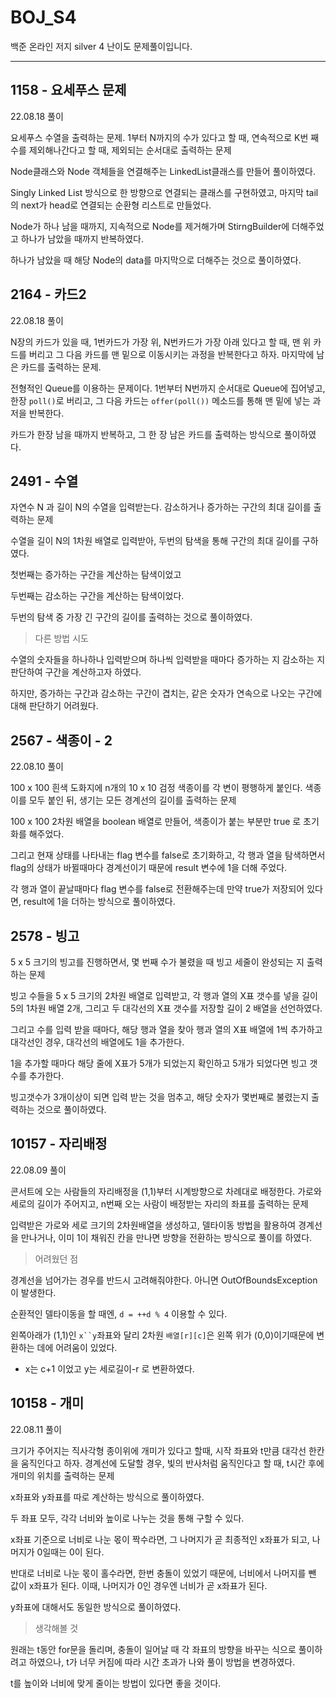 # BOJ_S4
백준 온라인 저지 silver 4 난이도 문제풀이입니다.

---

## 1158 - 요세푸스 문제

22.08.18 풀이

요세푸스 수열을 출력하는 문제. 1부터 N까지의 수가 있다고 할 때, 연속적으로 K번 째 수를 제외해나간다고 할 때, 제외되는 순서대로 출력하는 문제

Node클래스와 Node 객체들을 연결해주는 LinkedList클래스를 만들어 풀이하였다.

Singly Linked List 방식으로  한 방향으로 연결되는 클래스를 구현하였고, 마지막 tail의 next가 head로 연결되는 순환형 리스트로 만들었다.

Node가 하나 남을 때까지, 지속적으로 Node를 제거해가며 StirngBuilder에 더해주었고 하나가 남았을 때까지 반복하였다.

하나가 남았을 때 해당 Node의 data를 마지막으로 더해주는 것으로 풀이하였다.

## 2164 - 카드2

22.08.18 풀이

N장의 카드가 있을 때, 1번카드가 가장 위, N번카드가 가장 아래 있다고 할 때, 맨 위 카드를 버리고 그 다음 카드를 맨 밑으로 이동시키는 과정을 반복한다고 하자. 마지막에 남은 카드를 출력하는 문제.

전형적인 Queue를 이용하는 문제이다. 1번부터 N번까지 순서대로 Queue에 집어넣고, 한장 `poll()`로 버리고, 그 다음 카드는 `offer(poll())` 메소드를 통해 맨 밑에 넣는 과저을 반복한다.

카드가 한장 남을 때까지 반복하고, 그 한 장 남은 카드를 출력하는 방식으로 풀이하였다.

## 2491 - 수열

자연수 N 과 길이 N의 수열을 입력받는다. 감소하거나 증가하는 구간의 최대 길이를 출력하는 문제

수열을 길이 N의 1차원 배열로 입력받아, 두번의 탐색을 통해 구간의 최대 길이를 구하였다. 

첫번째는 증가하는 구간을 계산하는 탐색이었고

두번째는 감소하는 구간을 계산하는 탐색이었다.

두번의 탐색 중 가장 긴 구간의 길이를 출력하는 것으로 풀이하였다.

> 다른 방법 시도

수열의 숫자들을 하나하나 입력받으며 하나씩 입력받을 때마다 증가하는 지 감소하는 지 판단하여 구간을 계산하고자 하였다.

하지만, 증가하는 구간과 감소하는 구간이 겹치는, 같은 숫자가 연속으로 나오는 구간에 대해 판단하기 어려웠다.

## 2567 - 색종이 - 2

22.08.10 풀이

100 x 100 흰색 도화지에 n개의 10 x 10 검정 색종이를 각 변이 평행하게 붙인다.
색종이를 모두 붙인 뒤, 생기는 모든 경계선의 길이를 출력하는 문제

100 x 100 2차원 배열을 boolean 배열로 만들어, 색종이가 붙는 부분만 true 로 초기화를 해주었다.

그리고 현재 상태를 나타내는 flag 변수를 false로 초기화하고, 각 행과 열을 탐색하면서 flag의 상태가 바뀔때마다 경계선이기 때문에 result 변수에 1을 더해 주었다. 

각 행과 열이 끝날때마다 flag 변수를 false로 전환해주는데 만약 true가 저장되어 있다면, result에 1을 더하는 방식으로 풀이하였다. 

## 2578 - 빙고

5 x 5 크기의 빙고를 진행하면서, 몇 번째 수가 불렸을 때 빙고 세줄이 완성되는 지 출력하는 문제

빙고 수들을 5 x 5 크기의 2차원 배열로 입력받고, 각 행과 열의 X표 갯수를 넣을 길이 5의 1차원 배열 2개, 그리고 두 대각선의 X표 갯수를 저장할 길이 2 배열을 선언하였다.

그리고 수를 입력 받을 때마다, 해당 행과 열을 찾아 행과 열의 X표 배열에 1씩 추가하고 대각선인 경우, 대각선의 배열에도 1을 추가한다.

1을 추가할 때마다 해당 줄에 X표가 5개가 되었는지 확인하고 5개가 되었다면 빙고 갯수를 추가한다.

빙고갯수가 3개이상이 되면 입력 받는 것을 멈추고, 해당 숫자가 몇번째로 불렸는지 출력하는 것으로 풀이하였다.

## 10157 - 자리배정

22.08.09 풀이

콘서트에 오는 사람들의 자리배정을 (1,1)부터 시계방향으로 차례대로 배정한다. 가로와 세로의 길이가 주어지고, n번째 오는 사람이 배정받는 자리의 좌표를 출력하는 문제

입력받은 가로와 세로 크기의 2차원배열을 생성하고, 델타이동 방법을 활용하여 경계선을 만나거나, 이미 1이 채워진 칸을 만나면 방향을 전환하는 방식으로 풀이를 하였다.

> 어려웠던 점

경계선을 넘어가는 경우를 반드시 고려해줘야한다. 아니면 OutOfBoundsException이 발생한다.

순환적인 델타이동을 할 때엔, `d = ++d % 4` 이용할 수 있다.

왼쪽아래가 (1,1)인 `x``y`좌표와 달리 2차원 `배열[r][c]`은 왼쪽 위가 (0,0)이기때문에 변환하는 데에 어려움이 있었다. 
- x는 c+1 이었고 y는 세로길이-r 로 변환하였다.

## 10158 - 개미

22.08.11 풀이

크기가 주어지는 직사각형 종이위에 개미가 있다고 할때, 시작 좌표와 t만큼 대각선 한칸을 움직인다고 하자. 경계선에 도달할 경우, 빛의 반사처럼 움직인다고 할 때, t시간 후에 개미의 위치를 출력하는 문제

x좌표와 y좌표를 따로 계산하는 방식으로 풀이하였다.

두 좌표 모두, 각각 너비와 높이로 나누는 것을 통해 구할 수 있다.

x좌표 기준으로 너비로 나눈 몫이 짝수라면, 그 나머지가 곧 최종적인 x좌표가 되고, 나머지가 0일때는 0이 된다.

반대로 너비로 나눈 몫이 홀수라면, 한번 충돌이 있었기 때문에, 너비에서 나머지를 뺀 값이 x좌표가 된다. 이때, 나머지가 0인 경우엔 너비가 곧 x좌표가 된다. 

y좌표에 대해서도 동일한 방식으로 풀이하였다.

> 생각해볼 것

원래는 t동안 for문을 돌리며, 충돌이 일어날 때 각 좌표의 방향을 바꾸는 식으로 풀이하려고 하였으나, t가 너무 커짐에 따라 시간 초과가 나와 풀이 방법을 변경하였다.

t를 높이와 너비에 맞게 줄이는 방법이 있다면 좋을 것이다.